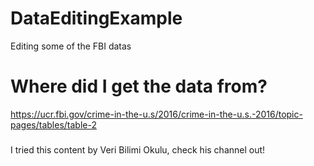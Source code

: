 # DataEditingExample
Editing some of the FBI datas

# Where did I get the data from?
https://ucr.fbi.gov/crime-in-the-u.s/2016/crime-in-the-u.s.-2016/topic-pages/tables/table-2

###
I tried this content by Veri Bilimi Okulu, check his channel out!
